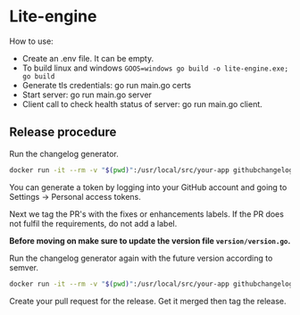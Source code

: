 # Lite-engine

How to use:

* Create an .env file. It can be empty.
* To build linux and windows `GOOS=windows go build -o lite-engine.exe; go build`
* Generate tls credentials: go run main.go certs
* Start server: go run main.go server
* Client call to check health status of server: go run main.go client.

## Release procedure

Run the changelog generator.

```BASH
docker run -it --rm -v "$(pwd)":/usr/local/src/your-app githubchangeloggenerator/github-changelog-generator -u harness -p lite-engine -t <secret github token>
```

You can generate a token by logging into your GitHub account and going to Settings -> Personal access tokens.

Next we tag the PR's with the fixes or enhancements labels. If the PR does not fulfil the requirements, do not add a label.

**Before moving on make sure to update the version file `version/version.go`.**

Run the changelog generator again with the future version according to semver.

```BASH
docker run -it --rm -v "$(pwd)":/usr/local/src/your-app githubchangeloggenerator/github-changelog-generator -u harness -p lite-engine -t <secret token> --future-release v0.4.4
```

Create your pull request for the release. Get it merged then tag the release.
